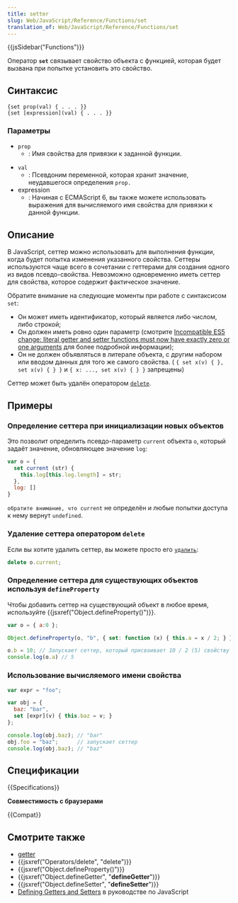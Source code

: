 ```yaml
---
title: setter
slug: Web/JavaScript/Reference/Functions/set
translation_of: Web/JavaScript/Reference/Functions/set
---
```

{{jsSidebar("Functions")}}

Оператор **`set`** связывает свойство объекта с функцией, которая будет вызвана при попытке установить это свойство.

## Синтаксис

```
{set prop(val) { . . . }}
{set [expression](val) { . . . }}
```

### Параметры

- `prop`
  - : Имя свойства для привязки к заданной функции.

<!---->

- `val`
  - : Псевдоним переменной, которая хранит значение, неудавшегося определения `prop.`
- expression
  - : Начиная с ECMAScript 6, вы также можете использовать выражения для вычисляемого имя свойства для привязки к данной функции.

## Описание

В JavaScript, сеттер можно использовать для выполнения функции, когда будет попытка изменения указанного свойства. Сеттеры используются чаще всего в сочетании с геттерами для создания одного из видов псевдо-свойства. Невозможно одновременно иметь сеттер для свойства, которое содержит фактическое значение.

Обратите внимание на следующие моменты при работе с синтаксисом `set`:

- Он может иметь идентификатор, который является либо числом, либо строкой;
- Он должен иметь ровно один параметр (смотрите [Incompatible ES5 change: literal getter and setter functions must now have exactly zero or one arguments](http://whereswalden.com/2010/08/22/incompatible-es5-change-literal-getter-and-setter-functions-must-now-have-exactly-zero-or-one-arguments/) для более подробной информации);
- Он не должен объявляться в литерале объекта, с другим набором или вводом данных для того же самого свойства.
  ( `{ set x(v) { }, set x(v) { } }` и `{ x: ..., set x(v) { } }` запрещены)

Сеттер может быть удалён оператором [`delete`](/ru/docs/Web/JavaScript/Reference/Operators/delete).

## Примеры

### Определение сеттера при инициализации новых объектов

Это позволит определить псевдо-параметр `current` объекта `o`, который задаёт значение, обновляющее значение `log`:

```js
var o = {
  set current (str) {
    this.log[this.log.length] = str;
  },
  log: []
}
```

`обратите внимание, что current` не определён и любые попытки доступа к нему вернут `undefined`.

### Удаление сеттера оператором `delete`

Если вы хотите удалить сеттер, вы можете просто его [`удалить`](/en-US/docs/Web/JavaScript/Reference/Operators/delete):

```js
delete o.current;
```

### Определение сеттера для существующих объектов используя `defineProperty`

Чтобы добавить сеттер на существующий объект в любое время, используйте {{jsxref("Object.defineProperty()")}}.

```js
var o = { a:0 };

Object.defineProperty(o, "b", { set: function (x) { this.a = x / 2; } });

o.b = 10; // Запускает сеттер, который присваивает 10 / 2 (5) свойству 'a'
console.log(o.a) // 5
```

### Использование вычисляемого имени свойства

```js
var expr = "foo";

var obj = {
  baz: "bar",
  set [expr](v) { this.baz = v; }
};

console.log(obj.baz); // "bar"
obj.foo = "baz";      // запускает сеттер
console.log(obj.baz); // "baz"
```

## Спецификации

{{Specifications}}

**Совместимость с браузерами**

{{Compat}}

## Смотрите также

- [getter](/ru/docs/Web/JavaScript/Reference/Functions/get)
- {{jsxref("Operators/delete", "delete")}}
- {{jsxref("Object.defineProperty()")}}
- {{jsxref("Object.defineGetter", "__defineGetter__")}}
- {{jsxref("Object.defineSetter", "__defineSetter__")}}
- [Defining Getters and Setters](/ru/docs/Web/JavaScript/Guide/Working_with_Objects#Defining_getters_and_setters) в руководстве по JavaScript
